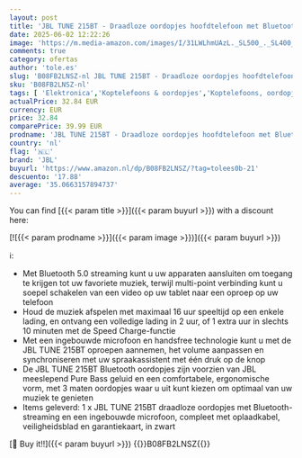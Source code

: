 ```yaml
---
layout: post
title: 'JBL TUNE 215BT - Draadloze oordopjes hoofdtelefoon met Bluetooth 5.0  ingebouwde microfoon en 16 uur batterijduur  in zwart'
date: 2025-06-02 12:22:26
image: 'https://m.media-amazon.com/images/I/31LWLhmUAzL._SL500_._SL400_.jpg'
comments: true
category: ofertas
author: 'tole.es'
slug: 'B08FB2LNSZ-nl JBL TUNE 215BT - Draadloze oordopjes hoofdtelefoon met...'
sku: 'B08FB2LNSZ-nl'
tags: [ 'Elektronica','Koptelefoons & oordopjes','Koptelefoons, oordopjes & accessoires','Oordopjes','jbl','🇳🇱', ]
actualPrice: 32.84 EUR
currency: EUR
price: 32.84
comparePrice: 39.99 EUR
prodname: 'JBL TUNE 215BT - Draadloze oordopjes hoofdtelefoon met Bluetooth 5.0  ingebouwde microfoon en 16 uur batterijduur  in zwart'
country: 'nl'
flag: '🇳🇱'
brand: 'JBL'
buyurl: 'https://www.amazon.nl/dp/B08FB2LNSZ/?tag=tolees0b-21'
descuento: '17.88'
average: '35.0663157894737'
---
```


You can find [{{< param title >}}]({{< param buyurl >}}) with a discount here:

[![{{< param prodname >}}]({{< param image >}})]({{< param buyurl >}})

ℹ️:

- Met Bluetooth 5.0 streaming kunt u uw apparaten aansluiten om toegang te krijgen tot uw favoriete muziek, terwijl multi-point verbinding kunt u soepel schakelen van een video op uw tablet naar een oproep op uw telefoon
- Houd de muziek afspelen met maximaal 16 uur speeltijd op een enkele lading, en ontvang een volledige lading in 2 uur, of 1 extra uur in slechts 10 minuten met de Speed Charge-functie
- Met een ingebouwde microfoon en handsfree technologie kunt u met de JBL TUNE 215BT oproepen aannemen, het volume aanpassen en synchroniseren met uw spraakassistent met één druk op de knop
- De JBL TUNE 215BT Bluetooth oordopjes zijn voorzien van JBL meeslepend Pure Bass geluid en een comfortabele, ergonomische vorm, met 3 maten oordopjes waar u uit kunt kiezen om optimaal van uw muziek te genieten
- Items geleverd: 1 x JBL TUNE 215BT draadloze oordopjes met Bluetooth-streaming en een ingebouwde microfoon, compleet met oplaadkabel, veiligheidsblad en garantiekaart, in zwart

[🛒 Buy it!!]({{< param buyurl >}})
{{<world>}}B08FB2LNSZ{{</world>}}
